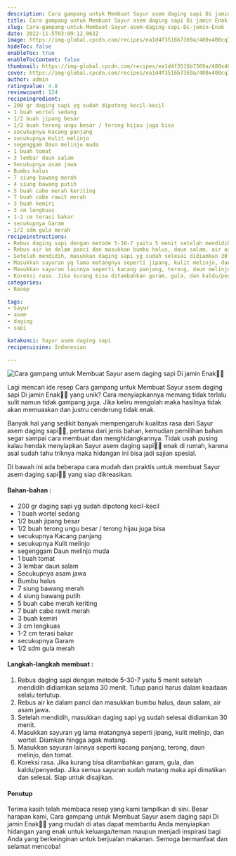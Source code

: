 ```yaml
---
description: Cara gampang untuk Membuat Sayur asem daging sapi Di jamin Enak"
title: Cara gampang untuk Membuat Sayur asem daging sapi Di jamin Enak
slug: Cara-gampang-untuk-Membuat-Sayur-asem-daging-sapi-Di-jamin-Enak
date: 2022-11-5T03:09:12.063Z
image: https://img-global.cpcdn.com/recipes/ea1d4f3516b7369a/400x400cq70/photo.jpg
hideToc: false
enableToc: true
enableTocContent: false
thumbnail: https://img-global.cpcdn.com/recipes/ea1d4f3516b7369a/400x400cq70/photo.jpg
cover: https://img-global.cpcdn.com/recipes/ea1d4f3516b7369a/400x400cq70/photo.jpg
author: admin
ratingvalue: 4.8
reviewcount: 124
recipeingredient:
- 200 gr daging sapi yg sudah dipotong kecil-kecil
- 1 buah wortel sedang
- 1/2 buah jipang besar
- 1/2 buah terong ungu besar / terong hijau juga bisa
- secukupnya Kacang panjang
- secukupnya Kulit melinjo
- segenggam Daun melinjo muda
- 1 buah tomat
- 3 lembar daun salam
- Secukupnya asam jawa
- Bumbu halus
- 7 siung bawang merah
- 4 siung bawang putih
- 5 buah cabe merah keriting
- 7 buah cabe rawit merah
- 3 buah kemiri
- 3 cm lengkuas
- 1-2 cm terasi bakar
- secukupnya Garam
- 1/2 sdm gula merah
recipeinstructions:
- Rebus daging sapi dengan metode 5-30-7 yaitu 5 menit setelah mendidih didiamkan selama 30 menit. Tutup panci harus dalam keadaan selalu tertutup.
- Rebus air ke dalam panci dan masukkan bumbu halus, daun salam, air asam jawa.
- Setelah mendidih, masukkan daging sapi yg sudah selesai didiamkan 30 menit.
- Masukkan sayuran yg lama matangnya seperti jipang, kulit melinjo, dan wortel. Diamkan hingga agak matang.
- Masukkan sayuran lainnya seperti kacang panjang, terong, daun melinjo, dan tomat.
- Koreksi rasa. Jika kurang bisa ditambahkan garam, gula, dan kaldu/penyedap. Jika semua sayuran sudah matang maka api dimatikan dan selesai. Siap untuk disajikan.
categories:
- Resep

tags:
- Sayur
- asem
- daging
- sapi

katakunci: Sayur asem daging sapi
recipecuisine: Indonesian

---
```


![Cara gampang untuk Membuat Sayur asem daging sapi Di jamin Enak👩‍🍳](https://img-global.cpcdn.com/recipes/ea1d4f3516b7369a/400x400cq70/photo.jpg)

Lagi mencari ide resep Cara gampang untuk Membuat Sayur asem daging sapi Di jamin Enak👩‍🍳 yang unik? Cara menyiapkannya memang tidak terlalu sulit namun tidak gampang juga. Jika keliru mengolah maka hasilnya tidak akan memuaskan dan justru cenderung tidak enak.

Banyak hal yang sedikit banyak mempengaruhi kualitas rasa dari Sayur asem daging sapi👩‍🍳, pertama dari jenis bahan, kemudian pemilihan bahan segar sampai cara membuat dan menghidangkannya. Tidak usah pusing kalau hendak menyiapkan Sayur asem daging sapi👩‍🍳 enak di rumah, karena asal sudah tahu triknya maka hidangan ini bisa jadi sajian spesial.

Di bawah ini ada beberapa cara mudah dan praktis untuk membuat Sayur asem daging sapi👩‍🍳 yang siap dikreasikan.

<!--inarticleads1-->

#### Bahan-bahan :

- 200 gr daging sapi yg sudah dipotong kecil-kecil
- 1 buah wortel sedang
- 1/2 buah jipang besar
- 1/2 buah terong ungu besar / terong hijau juga bisa
- secukupnya Kacang panjang
- secukupnya Kulit melinjo
- segenggam Daun melinjo muda
- 1 buah tomat
- 3 lembar daun salam
- Secukupnya asam jawa
- Bumbu halus
- 7 siung bawang merah
- 4 siung bawang putih
- 5 buah cabe merah keriting
- 7 buah cabe rawit merah
- 3 buah kemiri
- 3 cm lengkuas
- 1-2 cm terasi bakar
- secukupnya Garam
- 1/2 sdm gula merah

<!--inarticleads2-->

#### Langkah-langkah membuat :

1. Rebus daging sapi dengan metode 5-30-7 yaitu 5 menit setelah mendidih didiamkan selama 30 menit. Tutup panci harus dalam keadaan selalu tertutup.
1. Rebus air ke dalam panci dan masukkan bumbu halus, daun salam, air asam jawa.
1. Setelah mendidih, masukkan daging sapi yg sudah selesai didiamkan 30 menit.
1. Masukkan sayuran yg lama matangnya seperti jipang, kulit melinjo, dan wortel. Diamkan hingga agak matang.
1. Masukkan sayuran lainnya seperti kacang panjang, terong, daun melinjo, dan tomat.
1. Koreksi rasa. Jika kurang bisa ditambahkan garam, gula, dan kaldu/penyedap. Jika semua sayuran sudah matang maka api dimatikan dan selesai. Siap untuk disajikan.

#### Penutup

Terima kasih telah membaca resep yang kami tampilkan di sini. Besar harapan kami, Cara gampang untuk Membuat Sayur asem daging sapi Di jamin Enak👩‍🍳 yang mudah di atas dapat membantu Anda menyiapkan hidangan yang enak untuk keluarga/teman maupun menjadi inspirasi bagi Anda yang berkeinginan untuk berjualan makanan. Semoga bermanfaat dan selamat mencoba!